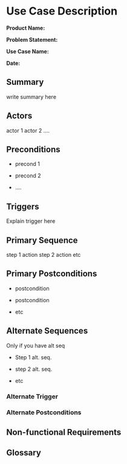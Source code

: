 # Use Case Description

**Product Name:**

**Problem Statement:**




**Use Case Name:**

**Date:**

 

## Summary

write summary here

 

## Actors

actor 1
actor 2
….
 

## Preconditions

* precond 1

* precond 2

* ….

 

## Triggers

Explain trigger here

 

## Primary Sequence

step 1 action
step 2 action
etc
 

## Primary Postconditions

* postcondition

* postcondition

* etc

 

## Alternate Sequences

Only if you have alt seq

* Step 1 alt. seq.

* step 2 alt. seq.

* etc

 

### Alternate Trigger

### Alternate Postconditions

 

## Non-functional Requirements

 

## Glossary